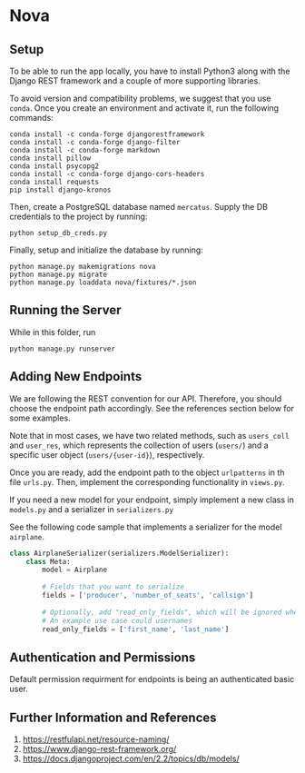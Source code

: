 # Nova
## Setup
To be able to run the app locally, you have to install Python3 along with the Django REST framework
and a couple of more supporting libraries.

To avoid version and compatibility problems, we suggest that you use `conda`.
Once you create an environment and activate it, run the following commands:

```
conda install -c conda-forge djangorestframework
conda install -c conda-forge django-filter
conda install -c conda-forge markdown
conda install pillow
conda install psycopg2
conda install -c conda-forge django-cors-headers
conda install requests
pip install django-kronos
```

Then, create a PostgreSQL database named `mercatus`. Supply the DB credentials to the project by running:
```
python setup_db_creds.py
```

Finally, setup and initialize the database by running:
```
python manage.py makemigrations nova
python manage.py migrate
python manage.py loaddata nova/fixtures/*.json
``` 

## Running the Server
While in this folder, run 
```
python manage.py runserver
```

## Adding New Endpoints
We are following the REST convention for our API. Therefore, you should choose the endpoint path accordingly. See the
references section below for some examples.

Note that in most cases, we have two related methods, such as `users_coll` and `user_res`, which represents 
the collection of users (`users/`) and a specific user object (`users/{user-id}`), respectively.

Once you are ready, add the endpoint path to the object `urlpatterns` in th file `urls.py`. Then, implement
the corresponding functionality in `views.py`.

If you need a new model for your endpoint, simply implement a new class in `models.py` and a serializer in `serializers.py`

See the following code sample that implements a serializer for the model `airplane`.
```python
class AirplaneSerializer(serializers.ModelSerializer):
    class Meta:
        model = Airplane
        
        # Fields that you want to serialize
        fields = ['producer', 'number_of_seats', 'callsign']
                  
        # Optionally, add "read_only_fields", which will be ignored when updating a model in the database.
        # An example use case could usernames
        read_only_fields = ['first_name', 'last_name']
```

## Authentication and Permissions
Default permission requirment for endpoints is being an authenticated basic user.

## Further Information and References
1. https://restfulapi.net/resource-naming/
1. https://www.django-rest-framework.org/
1. https://docs.djangoproject.com/en/2.2/topics/db/models/
